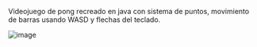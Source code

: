 Videojuego de pong recreado en java con sistema de puntos, movimiento de barras usando WASD y flechas del teclado.

![image](https://user-images.githubusercontent.com/52175067/194732673-3ca809cd-2c68-42d8-bbd7-240de013f8cb.png)
